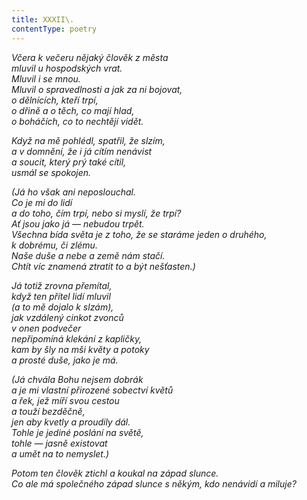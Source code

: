 ```yaml
---
title: XXXII\.
contentType: poetry
---
```


<section>

_Včera k večeru nějaký člověk z města  
mluvil u hospodských vrat.  
Mluvil i se mnou.  
Mluvil o spravedlnosti a jak za ni bojovat,  
o dělnících, kteří trpí,  
o dřině a o těch, co mají hlad,  
o boháčích, co to nechtějí vidět._

</section>

<section>

_Když na mě pohlédl, spatřil, že slzím,  
a v domnění, že i já cítím nenávist  
a soucit, který prý také cítil,  
usmál se spokojen._

</section>

<section>

_(Já ho však ani neposlouchal.  
Co je mi do lidí  
a do toho, čím trpí, nebo si myslí, že trpí?  
Ať jsou jako já — nebudou trpět.  
Všechna bída světa je z toho, že se staráme jeden o druhého,  
k dobrému, či zlému.  
Naše duše a nebe a země nám stačí.  
Chtít víc znamená ztratit to a být nešťasten.)_

</section>

<section>

_Já totiž zrovna přemítal,  
když ten přítel lidí mluvil  
(a to mě dojalo k slzám),  
jak vzdálený cinkot zvonců  
v onen podvečer  
_nepřipomíná_ klekání z kapličky,  
kam by šly na mši květy a potoky  
a prosté duše, jako je má._

</section>

<section>

_(Já chvála Bohu nejsem dobrák  
a je mi vlastní přirozené sobectví květů  
a řek, jež míří svou cestou  
a touží bezděčně,  
jen aby kvetly a proudily dál.  
Tohle je jediné poslání na světě,  
tohle — jasně existovat  
a umět na to nemyslet.)_

</section>

<section>

_Potom ten člověk ztichl a koukal na západ slunce.  
Co ale má společného západ slunce s někým, kdo nenávidí a miluje?_

</section>
